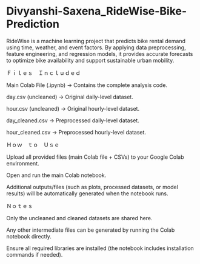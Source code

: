 # Divyanshi-Saxena_RideWise-Bike-Prediction
RideWise is a machine learning project that predicts bike rental demand using time, weather, and event factors. By applying data preprocessing, feature engineering, and regression models, it provides accurate forecasts to optimize bike availability and support sustainable urban mobility.


Ｆｉｌｅｓ　Ｉｎｃｌｕｄｅｄ

Main Colab File (.ipynb) → Contains the complete analysis code.

day.csv (uncleaned) → Original daily-level dataset.

hour.csv (uncleaned) → Original hourly-level dataset.

day_cleaned.csv → Preprocessed daily-level dataset.

hour_cleaned.csv → Preprocessed hourly-level dataset.

Ｈｏｗ　ｔｏ　Ｕｓｅ

Upload all provided files (main Colab file + CSVs) to your Google Colab environment.

Open and run the main Colab notebook.

Additional outputs/files (such as plots, processed datasets, or model results) will be automatically generated when the notebook runs.

Ｎｏｔｅｓ

Only the uncleaned and cleaned datasets are shared here.

Any other intermediate files can be generated by running the Colab notebook directly.

Ensure all required libraries are installed (the notebook includes installation commands if needed).

